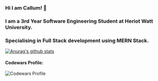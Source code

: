 ### Hi I am Callum! :wave:
### I am a 3rd Year Software Engineering Student at Heriot Watt University.
### Specialising in Full Stack development using MERN Stack.
[![Anurag's github stats](https://github-readme-stats.vercel.app/api?username=taybluetooth&theme=synthwave)](https://github.com/anuraghazra/github-readme-stats)
#### Codewars Profile:
![Codewars Profile](https://www.codewars.com/users/TayBluetooth/badges/large)
